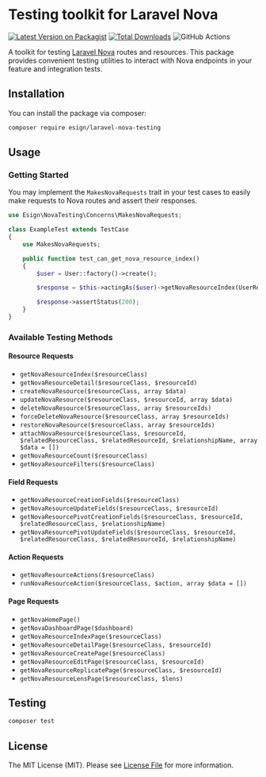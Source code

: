 # Testing toolkit for Laravel Nova

[![Latest Version on Packagist](https://img.shields.io/packagist/v/esign/laravel-nova-testing.svg?style=flat-square)](https://packagist.org/packages/esign/laravel-nova-testing)
[![Total Downloads](https://img.shields.io/packagist/dt/esign/laravel-nova-testing.svg?style=flat-square)](https://packagist.org/packages/esign/laravel-nova-testing)
![GitHub Actions](https://github.com/esign/laravel-nova-testing/actions/workflows/run-tests.yml/badge.svg)

A toolkit for testing [Laravel Nova](https://nova.laravel.com/) routes and resources. This package provides convenient testing utilities to interact with Nova endpoints in your feature and integration tests.

## Installation

You can install the package via composer:

```bash
composer require esign/laravel-nova-testing
```

## Usage

### Getting Started

You may implement the `MakesNovaRequests` trait in your test cases to easily make requests to Nova routes and assert their responses.

```php
use Esign\NovaTesting\Concerns\MakesNovaRequests;

class ExampleTest extends TestCase
{
    use MakesNovaRequests;

    public function test_can_get_nova_resource_index()
    {
        $user = User::factory()->create();

        $response = $this->actingAs($user)->getNovaResourceIndex(UserResource::class);

        $response->assertStatus(200);
    }
}
```

### Available Testing Methods

#### Resource Requests

- `getNovaResourceIndex($resourceClass)`
- `getNovaResourceDetail($resourceClass, $resourceId)`
- `createNovaResource($resourceClass, array $data)`
- `updateNovaResource($resourceClass, $resourceId, array $data)`
- `deleteNovaResource($resourceClass, array $resourceIds)`
- `forceDeleteNovaResource($resourceClass, array $resourceIds)`
- `restoreNovaResource($resourceClass, array $resourceIds)`
- `attachNovaResource($resourceClass, $resourceId, $relatedResourceClass, $relatedResourceId, $relationshipName, array $data = [])`
- `getNovaResourceCount($resourceClass)`
- `getNovaResourceFilters($resourceClass)`

#### Field Requests

- `getNovaResourceCreationFields($resourceClass)`
- `getNovaResourceUpdateFields($resourceClass, $resourceId)`
- `getNovaResourcePivotCreationFields($resourceClass, $resourceId, $relatedResourceClass, $relationshipName)`
- `getNovaResourcePivotUpdateFields($resourceClass, $resourceId, $relatedResourceClass, $relatedResourceId, $relationshipName)`

#### Action Requests

- `getNovaResourceActions($resourceClass)`
- `runNovaResourceAction($resourceClass, $action, array $data = [])`

#### Page Requests

- `getNovaHomePage()`
- `getNovaDashboardPage($dashboard)`
- `getNovaResourceIndexPage($resourceClass)`
- `getNovaResourceDetailPage($resourceClass, $resourceId)`
- `getNovaResourceCreatePage($resourceClass)`
- `getNovaResourceEditPage($resourceClass, $resourceId)`
- `getNovaResourceReplicatePage($resourceClass, $resourceId)`
- `getNovaResourceLensPage($resourceClass, $lens)`

## Testing

```bash
composer test
```

## License

The MIT License (MIT). Please see [License File](LICENSE.md) for more information.
